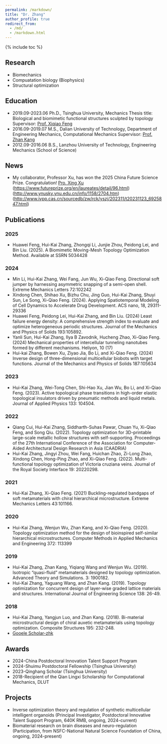 ```yaml
---
permalink: /markdown/
title: "Dr. Zhang"
author_profile: true
redirect_from: 
  - /md/
  - /markdown.html
---
```


{% include toc %}

## Research

* Biomechanics
* Compuatation biology (Biophysics)
* Structural optimization

## Education
* 2019.09-2023.06 Ph.D., Tsinghua University, Mechanics
Thesis title: Biological and biomimetic functional structures sculpted by topology 
Supervisor: [Prof. Xiqiao Feng](https://www.hy.tsinghua.edu.cn/info/1153/1806.htm)
* 2016.09-2019.07
M.S., Dalian University of Technology, Department of Engineering Mechanics, Computational Mechanics
Supervisor: [Prof. Zhan Kang](https://faculty.dlut.edu.cn/zhankang/zh_CN/index.htm)
* 2012.09-2016.06 
B.S., Lanzhou University of Technology, Engineering Mechanics (School of Science)

## News
* My collaborator, Professor Xu, has won the 2025 China Future Science Prize. Congratulation! [Pro. Xing Xu ](https://www.youtube.com/watch?v=gPRyDqEG730)(https://www.futureprize.org/en/laureates/detail/96.html)(http://www.ynusky.ynu.edu.cn/info/1158/2704.htm)(http://www.ivpp.cas.cn/sourcedb/zw/rck/yszj/202311/t20231123_6925847.html)

## Publications

### 2025
* Huawei Feng, Hui-Kai Zhang, Zhongqi Li, Junjie Zhou, Peidong Lei, and Bin Liu. (2025). A Biomimetic Moving-Mesh Topology Optimization Method. Available at SSRN 5034428
### 2024
* Min Li, Hui-Kai Zhang, Wei Fang, Jun Wu, Xi-Qiao Feng. Directional soft jumper by harnessing asymmetric snapping of a semi-open shell. Extreme Mechanics Letters 72:102242 
* Xindong Chen, Shihao Xu, Bizhu Chu, Jing Guo, Hui-Kai Zhang, Shuyi Sun, Le Song, Xi-Qiao Feng. (2024). Applying Spatiotemporal Modeling of Cell Dynamics to Accelerate Drug Development. ACS nano, 18, 29311-29336 
* Huawei Feng, Peidong Lei, Hui-Kai Zhang, and Bin Liu. (2024) Least failure energy density: A comprehensive strength index to evaluate and optimize heterogeneous periodic structures. Journal of the Mechanics and Physics of Solids 193:105892. 
* Yanli Sun, Hui-Kai Zhang, Ilya B Zavodnik, Hucheng Zhao, Xi-Qiao Feng. (2024) Mechanical properties of intercellular tunneling nanotubes formed by different mechanisms. Heliyon, 10 (17) 
* Hui-kai Zhang, Bowen Xu, Ziyao Jia, Bo Li, and Xi-Qiao Feng. (2024) Inverse design of three-dimensional multicellular biobots with target functions. Journal of the Mechanics and Physics of Solids 187:105634 
### 2023
* Hui-Kai Zhang, Wei-Tong Chen, Shi-Hao Xu, Jian Wu, Bo Li, and Xi-Qiao Feng. (2023). Active topological phase transitions in high-order elastic topological insulators driven by pneumatic methods and liquid metals. Journal of Applied Physics 133: 104504. 
### 2022
* Qiang Cui, Hui-Kai Zhang, Siddharth-Suhas Pawar, Chuan Yu, Xi-Qiao Feng, and Song Qiu. (2022). Topology optimization for 3D-printable large-scale metallic hollow structures with self-supporting. Proceedings of the 27th International Conference of the Association for Computer-Aided Architectural Design Research in Asia (CAADRIA) 
* Hui-Kai Zhang, Jingyi Zhou, Wei Fang, Huichan Zhao, Zi-Long Zhao, Xindong Chen, Hong-Ping Zhao, and Xi-Qiao Feng. (2022). Multi-functional topology optimization of Victoria cruziana veins. Journal of the Royal Society Interface 19: 20220298. 
### 2021
* Hui-Kai Zhang, Xi-Qiao Feng. (2021) Buckling-regulated bandgaps of soft metamaterials with chiral hierarchical microstructure. Extreme Mechanics Letters 43:101166. 
### 2020
* Hui-Kai Zhang, Wenjun Wu, Zhan Kang, and Xi-Qiao Feng. (2020). Topology optimization method for the design of bioinspired self-similar hierarchical microstructures. Computer Methods in Applied Mechanics and Engineering 372: 113399 
### 2019
* Hui-Kai Zhang, Zhan Kang, Yiqiang Wang and Wenjun Wu. (2019). Isotropic “quasi-fluid” metamaterials designed by topology optimization. Advanced Theory and Simulations. 3: 1900182. 
* Hui-Kai Zhang, Yaguang Wang, and Zhan Kang. (2019). Topology optimization for concurrent design of layer-wise graded lattice materials and structures. International Journal of Engineering Science 138: 26-49. 
### 2018
* Hui-Kai Zhang, Yangjun Luo, and Zhan Kang. (2018). Bi-material microstructural design of chiral auxetic metamaterials using topology optimization. Composite Structures 195: 232-248. 
* [Gooele Scholar-zhk](https://scholar.google.com/citations?hl=en&user=l_1Pj34AAAAJ&view_op=list_works&sortby=pubdate)


## Awards
* 2024-China Postdoctoral Innovation Talent Support Program
* 2024-Shuimu Postdoctoral Fellowship (Tsinghua University)
* 2023-Qinghang Scholar  (Tsinghua University)
* 2018-Recipient of the Qian Lingxi Scholarship for Computational Mechanics, DLUT
  
## Projects
* Inverse optimization theory and regulation of synthetic multicellular intelligent organoids (Principal Investigator, Postdoctoral Innovative Talent Support Program, 640K RMB, ongoing, 2024-current)
* Biomaterial research on brain diseases and neuro-regulation (Participation, from NSFC-National Natural Science Foundation of China, ongoing, 2024-present)


